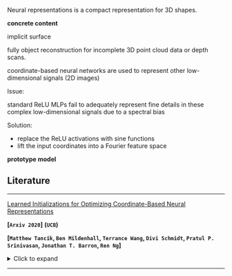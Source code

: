 Neural representations is a compact representation for 3D shapes.



**concrete content**

implicit surface 

fully object reconstruction for incomplete 3D point cloud data or depth scans.



coordinate-based neural networks are used to represent other low-dimensional signals (2D images)



Issue:

standard ReLU MLPs fail to adequately represent fine details in these complex low-dimensional signals due to a spectral bias

Solution:

- replace the ReLU activations with sine functions
- lift the input coordinates into a Fourier feature space 



**prototype model**



## Literature



---

[Learned Initializations for Optimizing Coordinate-Based Neural Representations](https://arxiv.org/pdf/2012.02189.pdf)

**[`Arxiv 2020`]**	**(`UCB`)**	

**[`Matthew Tancik`, `Ben Mildenhall`, `Terrance Wang`, `Divi Schmidt`, `Pratul P. Srinivasan`, `Jonathan T. Barron`, `Ren Ng`]**

<details><summary>Click to expand</summary><p>


> **Summary**





> **Details**

A given signal $T$ mapping from a set $C \in \mathbb{R}^d \rightarrow \mathbb{R}^n$

A coordinate-based neural representation $f_{\theta}$ for $T$ 

Known direct pointwise observations $\{\mathbf{x}_i, T(\mathbf{x}_i)\}$
$$
\begin{aligned}
L(\theta) = \sum_i\| f_{\theta}(\mathbf{x}_i)-T(\mathbf{x}_i) \|_2^2 \\
\theta_{i+1} = \theta_i - \alpha \nabla L(\theta_i)
\end{aligned}
$$
However, we usually can not access direct observations of T, only indirect observations are available.

For example, if $T$ is a 3D object, $M(T,\mathbf{p})$ could be a 2D image captured of the object from camera pose $\mathbf{p}$.
$$
L_M(\theta) = \sum_i\| M(f_{\theta},\mathbf{p}_i)-M(T, \mathbf{p}_i) \|_2^2
$$
given a fixed budget of $m$ optimization steps, different initial weight values $\theta_0$ will result in different final weights $\theta_m$ and signal approximation error $L(\theta_m)$.



given a dataset of observations of signals $T$ from a particular distribution $\mathcal{T}$ 
$$
\theta_{0}^{*}=\arg \min _{\theta_{0}} E_{T \sim \mathcal{T}}\left[L\left(\theta_{m}\left(\theta_{0}, T\right)\right)\right]
$$




</p></details>

---

